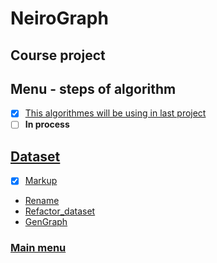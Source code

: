 # NeiroGraph
## Course project

## Menu - steps of algorithm
- [x] [This algorithmes will be using in last project](https://github.com/Dmitriy1594/NeiroGraphDetect/tree/master)
- [ ] **In process**
## [Dataset](https://github.com/Dmitriy1594/NeiroGraphDetect/tree/Steps-of-project/Dataset)
- [x] [Markup](https://github.com/Dmitriy1594/NeiroGraphDetect/tree/Steps-of-project/Dataset/markup)
- [Rename](https://github.com/Dmitriy1594/NeiroGraphDetect/tree/Steps-of-project/Dataset/rename)
- [Refactor_dataset](https://github.com/Dmitriy1594/NeiroGraphDetect/tree/Steps-of-project/Dataset/refactor_dataset)
- [GenGraph](https://github.com/Dmitriy1594/NeiroGraphDetect/tree/Steps-of-project/Dataset/GenGraph)

### [Main menu](https://github.com/Dmitriy1594/NeiroGraphDetect/tree/Steps-of-project)
